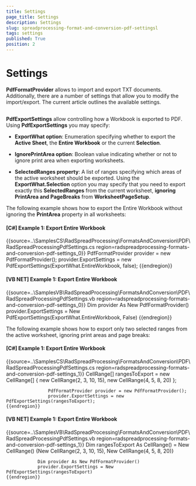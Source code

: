 ```yaml
---
title: Settings
page_title: Settings
description: Settings
slug: spreadprocessing-format-and-conversion-pdf-settingsl
tags: settings
published: True
position: 2
---
```


# Settings



__PdfFormatProvider__ allows to import and export TXT documents. Additionally, there are a number of settings that allow you to modify the import/export. The current article outlines the available settings.
      

## 

__PdfExportSettings__ allow controlling how a Workbook is exported to PDF. Using __PdfExportSettings__ you may specify:
        

* __ExportWhat option__: Enumeration specifying whether to export the __Active Sheet__, the __Entire Workbook__ or the current __Selection__.
            

* __IgnorePrintArea option__: Boolean value indicating whether or not to ignore print area when exporting worksheets.
            

* __SelectedRanges property__: A list of ranges specifying which areas of the active worksheet should be exported. Using the __ExportWhat.Selection__ option you may specify that you need to export exactly this __SelectedRanges__ from the current worksheet, __ignoring PrintArea and PageBreaks__ from __WorksheetPageSetup__.
            

The following example shows how to export the Entire Workbook without ignoring the __PrintArea__ property in all worksheets:
        

#### __[C#] Example 1: Export Entire Workbook__

{{source=..\SamplesCS\RadSpreadProcessing\FormatsAndConversion\PDF\RadSpreadProcessingPdfSettings.cs region=radspreadprocessing-formats-and-conversion-pdf-settings_0}}
	                PdfFormatProvider provider = new PdfFormatProvider();
	                provider.ExportSettings = new PdfExportSettings(ExportWhat.EntireWorkbook, false);
	{{endregion}}



#### __[VB NET] Example 1: Export Entire Workbook__

{{source=..\SamplesVB\RadSpreadProcessing\FormatsAndConversion\PDF\RadSpreadProcessingPdfSettings.vb region=radspreadprocessing-formats-and-conversion-pdf-settings_0}}
	            Dim provider As New PdfFormatProvider()
	            provider.ExportSettings = New PdfExportSettings(ExportWhat.EntireWorkbook, False)
	{{endregion}}



The following example shows how to export only two selected ranges from the active worksheet, ignoring print areas and page breaks:
        

#### __[C#] Example 1: Export Entire Workbook__

{{source=..\SamplesCS\RadSpreadProcessing\FormatsAndConversion\PDF\RadSpreadProcessingPdfSettings.cs region=radspreadprocessing-formats-and-conversion-pdf-settings_1}}
	                CellRange[] rangesToExport = new CellRange[]
	                {
	                    new CellRange(2, 3, 10, 15),
	                    new CellRange(4, 5, 8, 20)
	                };
	
	                PdfFormatProvider provider = new PdfFormatProvider();
	                provider.ExportSettings = new PdfExportSettings(rangesToExport);
	{{endregion}}



#### __[VB NET] Example 1: Export Entire Workbook__

{{source=..\SamplesVB\RadSpreadProcessing\FormatsAndConversion\PDF\RadSpreadProcessingPdfSettings.vb region=radspreadprocessing-formats-and-conversion-pdf-settings_1}}
	            Dim rangesToExport As CellRange() = New CellRange() {New CellRange(2, 3, 10, 15), New CellRange(4, 5, 8, 20)}
	
	            Dim provider As New PdfFormatProvider()
	            provider.ExportSettings = New PdfExportSettings(rangesToExport)
	{{endregion}}


